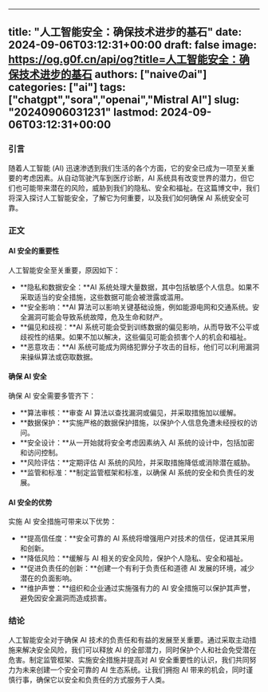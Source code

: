 
---
title: "人工智能安全：确保技术进步的基石"
date: 2024-09-06T03:12:31+00:00
draft: false
image: https://og.g0f.cn/api/og?title=人工智能安全：确保技术进步的基石
authors: ["naiveのai"]
categories: ["ai"]
tags: ["chatgpt","sora","openai","Mistral AI"]
slug: "20240906031231"
lastmod: 2024-09-06T03:12:31+00:00
---
### 引言

随着人工智能 (AI) 迅速渗透到我们生活的各个方面，它的安全已成为一项至关重要的考虑因素。从自动驾驶汽车到医疗诊断，AI 系统具有改变世界的潜力，但它们也可能带来潜在的风险，威胁到我们的隐私、安全和福祉。在这篇博文中，我们将深入探讨人工智能安全，了解它为何重要，以及我们如何确保 AI 系统安全可靠。

### 正文

#### AI 安全的重要性

人工智能安全至关重要，原因如下：

* **隐私和数据安全：**AI 系统处理大量数据，其中包括敏感个人信息。如果不采取适当的安全措施，这些数据可能会被泄露或滥用。
* **安全影响：**AI 算法可以影响关键基础设施，例如能源电网和交通系统。安全漏洞可能会导致系统故障，危及生命和财产。
* **偏见和歧视：**AI 系统可能会受到训练数据的偏见影响，从而导致不公平或歧视性的结果。如果不加以解决，这些偏见可能会损害个人的机会和福祉。
* **恶意攻击：**AI 系统可能成为网络犯罪分子攻击的目标，他们可以利用漏洞来操纵算法或窃取数据。

#### 确保 AI 安全

确保 AI 安全需要多管齐下：

* **算法审核：**审查 AI 算法以查找漏洞或偏见，并采取措施加以缓解。
* **数据保护：**实施严格的数据保护措施，以保护个人信息免遭未经授权的访问。
* **安全设计：**从一开始就将安全考虑因素纳入 AI 系统的设计中，包括加密和访问控制。
* **风险评估：**定期评估 AI 系统的风险，并采取措施降低或消除潜在威胁。
* **监管和标准：**制定监管框架和标准，以确保 AI 系统的安全和负责任的发展。

#### AI 安全的优势

实施 AI 安全措施可带来以下优势：

* **提高信任度：**安全可靠的 AI 系统将增强用户对技术的信任，促进其采用和创新。
* **降低风险：**缓解与 AI 相关的安全风险，保护个人隐私、安全和福祉。
* **促进负责任的创新：**创建一个有利于负责任和道德 AI 发展的环境，减少潜在的负面影响。
* **维护声誉：**组织和企业通过实施强有力的 AI 安全措施可以保护其声誉，避免因安全漏洞而造成损害。

### 结论

人工智能安全对于确保 AI 技术的负责任和有益的发展至关重要。通过采取主动措施来解决安全风险，我们可以释放 AI 的全部潜力，同时保护个人和社会免受潜在危害。制定监管框架、实施安全措施并提高对 AI 安全重要性的认识，我们共同努力为未来创建一个安全可靠的 AI 生态系统。让我们拥抱 AI 带来的机会，同时谨慎行事，确保它以安全和负责任的方式服务于人类。